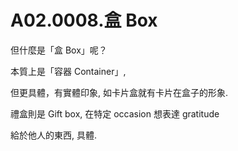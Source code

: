 # A02.0008.盒 Box

但什麼是「盒 Box」呢？

本質上是「容器 Container」,

但更具體，有實體印象, 如卡片盒就有卡片在盒子的形象.

禮盒則是 Gift box, 在特定 occasion 想表達 gratitude 

給於他人的東西, 具體. 